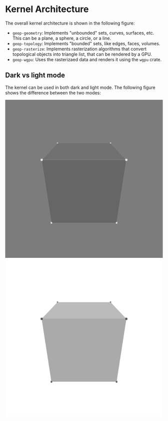 # Kernel Architecture

The overall kernel architecture is shown in the following figure:

- `geop-geometry`: Implements "unbounded" sets, curves, surfaces, etc. This can be a plane, a sphere, a circle, or a line.
- `geop-topology`: Implements "bounded" sets, like edges, faces, volumes.
- `geop-rasterize`: Implements rasterization algorithms that convert topological objects into triangle list, that can be rendered by a GPU.
- `geop-wgpu`: Uses the rasterizaed data and renders it using the `wgpu` crate.


## Dark vs light mode

The kernel can be used in both dark and light mode. The following figure shows the difference between the two modes:

![Dark mode](./generated_images/test_dark.png)
![Light mode](./generated_images/test_light.png)
